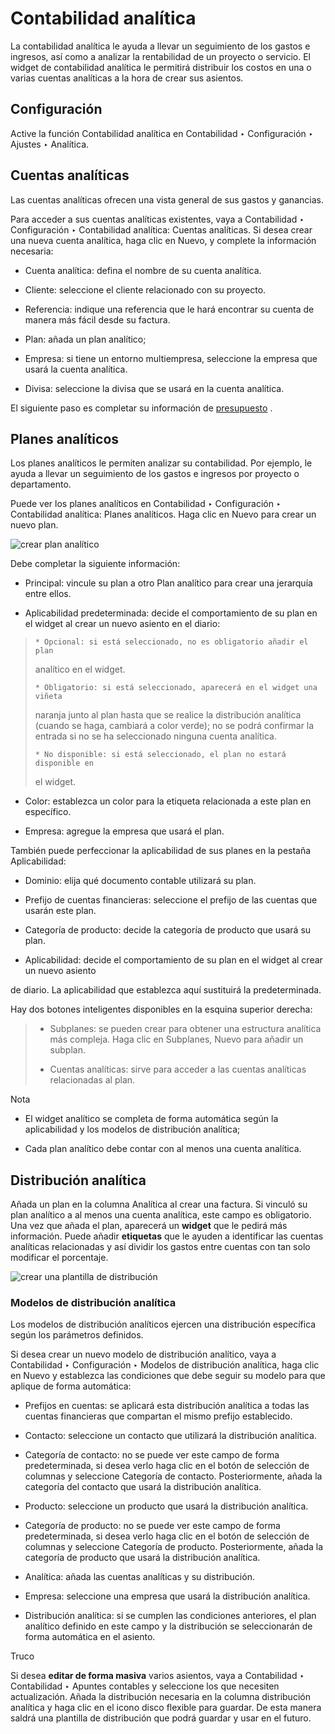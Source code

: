 # Contabilidad analítica

La contabilidad analítica le ayuda a llevar un seguimiento de los gastos e
ingresos, así como a analizar la rentabilidad de un proyecto o servicio. El
widget de contabilidad analítica le permitirá distribuir los costos en una o
varias cuentas analíticas a la hora de crear sus asientos.

## Configuración

Active la función Contabilidad analítica en Contabilidad ‣ Configuración ‣
Ajustes ‣ Analítica.

## Cuentas analíticas

Las cuentas analíticas ofrecen una vista general de sus gastos y ganancias.

Para acceder a sus cuentas analíticas existentes, vaya a Contabilidad ‣
Configuración ‣ Contabilidad analítica: Cuentas analíticas. Si desea crear una
nueva cuenta analítica, haga clic en Nuevo, y complete la información
necesaria:

  * Cuenta analítica: defina el nombre de su cuenta analítica.

  * Cliente: seleccione el cliente relacionado con su proyecto.

  * Referencia: indique una referencia que le hará encontrar su cuenta de manera más fácil desde su factura.

  * Plan: añada un plan analítico;

  * Empresa: si tiene un entorno multiempresa, seleccione la empresa que usará la cuenta analítica.

  * Divisa: seleccione la divisa que se usará en la cuenta analítica.

El siguiente paso es completar su información de [presupuesto](budget.html) .

## Planes analíticos

Los planes analíticos le permiten analizar su contabilidad. Por ejemplo, le
ayuda a llevar un seguimiento de los gastos e ingresos por proyecto o
departamento.

Puede ver los planes analíticos en Contabilidad ‣ Configuración ‣ Contabilidad
analítica: Planes analíticos. Haga clic en Nuevo para crear un nuevo plan.

![crear plan analítico](../../../../_images/analytic_plans.png)

Debe completar la siguiente información:

  * Principal: vincule su plan a otro Plan analítico para crear una jerarquía entre ellos.

  * Aplicabilidad predeterminada: decide el comportamiento de su plan en el widget al crear un nuevo asiento en el diario:

>     * Opcional: si está seleccionado, no es obligatorio añadir el plan
> analítico en el widget.
>
>     * Obligatorio: si está seleccionado, aparecerá en el widget una viñeta
> naranja junto al plan hasta que se realice la distribución analítica (cuando
> se haga, cambiará a color verde); no se podrá confirmar la entrada si no se
> ha seleccionado ninguna cuenta analítica.
>
>     * No disponible: si está seleccionado, el plan no estará disponible en
> el widget.

  * Color: establezca un color para la etiqueta relacionada a este plan en específico.

  * Empresa: agregue la empresa que usará el plan.

También puede perfeccionar la aplicabilidad de sus planes en la pestaña
Aplicabilidad:

  * Dominio: elija qué documento contable utilizará su plan.

  * Prefijo de cuentas financieras: seleccione el prefijo de las cuentas que usarán este plan.

  * Categoría de producto: decide la categoría de producto que usará su plan.

  * Aplicabilidad: decide el comportamiento de su plan en el widget al crear un nuevo asiento
    

de diario. La aplicabilidad que establezca aquí sustituirá la predeterminada.

Hay dos botones inteligentes disponibles en la esquina superior derecha:

>   * Subplanes: se pueden crear para obtener una estructura analítica más
> compleja. Haga clic en Subplanes, Nuevo para añadir un subplan.
>
>   * Cuentas analíticas: sirve para acceder a las cuentas analíticas
> relacionadas al plan.
>
>

Nota

  * El widget analítico se completa de forma automática según la aplicabilidad y los modelos de distribución analítica;

  * Cada plan analítico debe contar con al menos una cuenta analítica.

## Distribución analítica

Añada un plan en la columna Analítica al crear una factura. Si vinculó su plan
analítico a al menos una cuenta analítica, este campo es obligatorio. Una vez
que añada el plan, aparecerá un **widget** que le pedirá más información.
Puede añadir **etiquetas** que le ayuden a identificar las cuentas analíticas
relacionadas y así dividir los gastos entre cuentas con tan solo modificar el
porcentaje.

![crear una plantilla de
distribución](../../../../_images/analytic_distribution.png)

### Modelos de distribución analítica

Los modelos de distribución analíticos ejercen una distribución específica
según los parámetros definidos.

Si desea crear un nuevo modelo de distribución analítico, vaya a Contabilidad
‣ Configuración ‣ Modelos de distribución analítica, haga clic en Nuevo y
establezca las condiciones que debe seguir su modelo para que aplique de forma
automática:

  * Prefijos en cuentas: se aplicará esta distribución analítica a todas las cuentas financieras que compartan el mismo prefijo establecido.

  * Contacto: seleccione un contacto que utilizará la distribución analítica.

  * Categoría de contacto: no se puede ver este campo de forma predeterminada, si desea verlo haga clic en el botón de selección de columnas y seleccione Categoría de contacto. Posteriormente, añada la categoría del contacto que usará la distribución analítica.

  * Producto: seleccione un producto que usará la distribución analítica.

  * Categoría de producto: no se puede ver este campo de forma predeterminada, si desea verlo haga clic en el botón de selección de columnas y seleccione Categoría de producto. Posteriormente, añada la categoría de producto que usará la distribución analítica.

  * Analítica: añada las cuentas analíticas y su distribución.

  * Empresa: seleccione una empresa que usará la distribución analítica.

  * Distribución analítica: si se cumplen las condiciones anteriores, el plan analítico definido en este campo y la distribución se seleccionarán de forma automática en el asiento.

Truco

Si desea **editar de forma masiva** varios asientos, vaya a Contabilidad ‣
Contabilidad ‣ Apuntes contables y seleccione los que necesiten actualización.
Añada la distribución necesaria en la columna distribución analítica y haga
clic en el icono disco flexible para guardar. De esta manera saldrá una
plantilla de distribución que podrá guardar y usar en el futuro.


